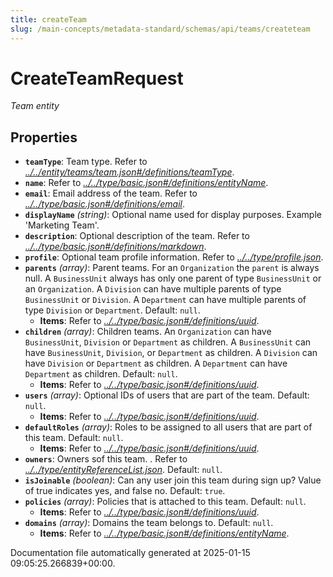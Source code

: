 ```yaml
---
title: createTeam
slug: /main-concepts/metadata-standard/schemas/api/teams/createteam
---
```


# CreateTeamRequest

*Team entity*

## Properties

- **`teamType`**: Team type. Refer to *[../../entity/teams/team.json#/definitions/teamType](#/../entity/teams/team.json#/definitions/teamType)*.
- **`name`**: Refer to *[../../type/basic.json#/definitions/entityName](#/../type/basic.json#/definitions/entityName)*.
- **`email`**: Email address of the team. Refer to *[../../type/basic.json#/definitions/email](#/../type/basic.json#/definitions/email)*.
- **`displayName`** *(string)*: Optional name used for display purposes. Example 'Marketing Team'.
- **`description`**: Optional description of the team. Refer to *[../../type/basic.json#/definitions/markdown](#/../type/basic.json#/definitions/markdown)*.
- **`profile`**: Optional team profile information. Refer to *[../../type/profile.json](#/../type/profile.json)*.
- **`parents`** *(array)*: Parent teams. For an `Organization` the `parent` is always null. A `BusinessUnit` always has only one parent of type `BusinessUnit` or an `Organization`. A `Division` can have multiple parents of type `BusinessUnit` or `Division`. A `Department` can have multiple parents of type `Division` or `Department`. Default: `null`.
  - **Items**: Refer to *[../../type/basic.json#/definitions/uuid](#/../type/basic.json#/definitions/uuid)*.
- **`children`** *(array)*: Children teams. An `Organization` can have `BusinessUnit`, `Division` or `Department` as children. A `BusinessUnit` can have `BusinessUnit`, `Division`, or `Department` as children. A `Division` can have `Division` or `Department` as children. A `Department` can have `Department` as children. Default: `null`.
  - **Items**: Refer to *[../../type/basic.json#/definitions/uuid](#/../type/basic.json#/definitions/uuid)*.
- **`users`** *(array)*: Optional IDs of users that are part of the team. Default: `null`.
  - **Items**: Refer to *[../../type/basic.json#/definitions/uuid](#/../type/basic.json#/definitions/uuid)*.
- **`defaultRoles`** *(array)*: Roles to be assigned to all users that are part of this team. Default: `null`.
  - **Items**: Refer to *[../../type/basic.json#/definitions/uuid](#/../type/basic.json#/definitions/uuid)*.
- **`owners`**: Owners sof this team. . Refer to *[../../type/entityReferenceList.json](#/../type/entityReferenceList.json)*. Default: `null`.
- **`isJoinable`** *(boolean)*: Can any user join this team during sign up? Value of true indicates yes, and false no. Default: `true`.
- **`policies`** *(array)*: Policies that is attached to this team. Default: `null`.
  - **Items**: Refer to *[../../type/basic.json#/definitions/uuid](#/../type/basic.json#/definitions/uuid)*.
- **`domains`** *(array)*: Domains the team belongs to. Default: `null`.
  - **Items**: Refer to *[../../type/basic.json#/definitions/entityName](#/../type/basic.json#/definitions/entityName)*.


Documentation file automatically generated at 2025-01-15 09:05:25.266839+00:00.
